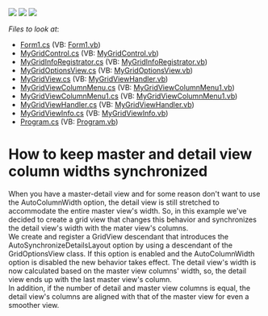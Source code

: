 <!-- default badges list -->
![](https://img.shields.io/endpoint?url=https://codecentral.devexpress.com/api/v1/VersionRange/128630112/16.1.4%2B)
[![](https://img.shields.io/badge/Open_in_DevExpress_Support_Center-FF7200?style=flat-square&logo=DevExpress&logoColor=white)](https://supportcenter.devexpress.com/ticket/details/E2454)
[![](https://img.shields.io/badge/📖_How_to_use_DevExpress_Examples-e9f6fc?style=flat-square)](https://docs.devexpress.com/GeneralInformation/403183)
<!-- default badges end -->
<!-- default file list -->
*Files to look at*:

* [Form1.cs](./CS/GridViewDetailColumnWidth/Form1.cs) (VB: [Form1.vb](./VB/GridViewDetailColumnWidth/Form1.vb))
* [MyGridControl.cs](./CS/GridViewDetailColumnWidth/MyGridControl.cs) (VB: [MyGridControl.vb](./VB/GridViewDetailColumnWidth/MyGridControl.vb))
* [MyGridInfoRegistrator.cs](./CS/GridViewDetailColumnWidth/MyGridInfoRegistrator.cs) (VB: [MyGridInfoRegistrator.vb](./VB/GridViewDetailColumnWidth/MyGridInfoRegistrator.vb))
* [MyGridOptionsView.cs](./CS/GridViewDetailColumnWidth/MyGridOptionsView.cs) (VB: [MyGridOptionsView.vb](./VB/GridViewDetailColumnWidth/MyGridOptionsView.vb))
* [MyGridView.cs](./CS/GridViewDetailColumnWidth/MyGridView.cs) (VB: [MyGridViewHandler.vb](./VB/GridViewDetailColumnWidth/MyGridViewHandler.vb))
* [MyGridViewColumnMenu.cs](./CS/GridViewDetailColumnWidth/MyGridViewColumnMenu.cs) (VB: [MyGridViewColumnMenu1.vb](./VB/GridViewDetailColumnWidth/MyGridViewColumnMenu1.vb))
* [MyGridViewColumnMenu1.cs](./CS/GridViewDetailColumnWidth/MyGridViewColumnMenu1.cs) (VB: [MyGridViewColumnMenu1.vb](./VB/GridViewDetailColumnWidth/MyGridViewColumnMenu1.vb))
* [MyGridViewHandler.cs](./CS/GridViewDetailColumnWidth/MyGridViewHandler.cs) (VB: [MyGridViewHandler.vb](./VB/GridViewDetailColumnWidth/MyGridViewHandler.vb))
* [MyGridViewInfo.cs](./CS/GridViewDetailColumnWidth/MyGridViewInfo.cs) (VB: [MyGridViewInfo.vb](./VB/GridViewDetailColumnWidth/MyGridViewInfo.vb))
* [Program.cs](./CS/GridViewDetailColumnWidth/Program.cs) (VB: [Program.vb](./VB/GridViewDetailColumnWidth/Program.vb))
<!-- default file list end -->
# How to keep master and detail view column widths synchronized


<p>When you have a master-detail view and for some reason don't want to use the AutoColumnWidth option, the detail view is still stretched to accommodate the entire master view's width. So, in this example we've decided to create a grid view that changes this behavior and synchronizes the detail view's width with the mater view's columns.<br />
We create and register a GridView descendant that introduces the AutoSynchronizeDetailsLayout option by using a descendant of the GridOptionsView class. If this option is enabled and the AutoColumnWidth option is disabled the new behavior takes effect. The detail view's width is now calculated based on the master view columns' width, so, the detail view ends up with the last master view's column. <br />
In addition, if the number of detail and master view columns is equal, the detail view's columns are aligned with that of the master view for even a smoother view.</p>

<br/>


